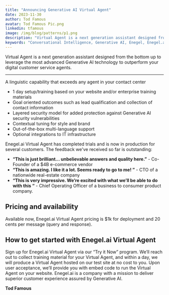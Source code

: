 ```yaml
---
title: "Announcing Generative AI Virtual Agent"
date: 2023-11-30
author: Tod Famous
avatar: Tod Famous Pic.png
linkedin: tfamous
image: /img/blog/patterns/p1.png
description: "Virtual Agent is a next generation assistant designed from the bottom up to leverage the most advanced Generative AI technology to outperform your digital customer service agents"
keywords: "Conversational Intelligence, Generative AI, Enegel, Enegel.ai, CX, Customer Experience, CX Improvement, Customer Satisfaction" 
---
```


Virtual Agent is a next generation assistant designed from the bottom up to leverage the most advanced Generative AI technology to outperform your digital customer service agents.

---
<script setup>
import ButtonCTA from '../.vitepress/theme/components/ButtonCTA.vue'
</script>


A linguistic capability that exceeds any agent in your contact center
* 1 day setup/training based on your website and/or enterprise training materials
* Goal oriented outcomes such as lead qualification and collection of contact information
* Layered security model for added protection against Generative AI security vulnerabilities
* Contextual tuning for style and brand
* Out-of-the-box multi-language support
* Optional integrations to IT infrastructure

Enegel.ai Virtual Agent has completed trials and is now in production for several customers. The feedback we've received so far is outstanding:
* **“This is just brilliant…  unbelievable answers and quality here.”**  - Co-Founder of a $4B e-commerce vendor 
* **“This is amazing. I like it a lot. Seems ready to go to me! ”** - CTO of a nationwide real-estate company
* **“This is very impressive.  We’re excited with what we’ll be able to do with this “** - Chief Operating Officer of a business to consumer product company.

## Pricing and availability

Available now, Enegel.ai Virtual Agent pricing is $1k for deployment and 20 cents per message (query and response).

## How to get started with Enegel.ai Virtual Agent

Sign up for Enegel.ai Virtual Agent via our “Try it Now” program.  We’ll reach out to collect training material for your Virtual Agent, and within a day, we will produce a Virtual Agent hosted on our test site at no cost to you.  Upon user acceptance, we’ll provide you with embed code to run the Virtual Agent on your website.
Enegel.ai is a company with a mission to deliver superior customer experience assured by Generative AI.

**Tod Famous**




